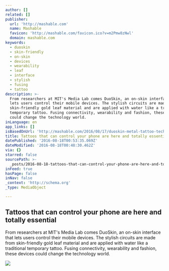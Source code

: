 ```yaml
---
author: []
related: []
publisher:
  url: 'http://mashable.com'
  name: Mashable
  favicon: 'http://mashable.com/favicon.ico?v=m2Pmw8zNwl'
  domain: mashable.com
keywords:
  - duoskin
  - skin-friendly
  - on-skin
  - devices
  - wearability
  - leaf
  - interface
  - stylish
  - fusing
  - tattoo
description: >-
  From researchers at MIT's Media Lab comes DuoSkin, an on-skin interface that
  lets users control their mobile devices. The stylish circuits are made from
  skin-friendly gold leaf material and are applied with water like a traditional
  temporary tattoo. Fusing connectivity, wearability and fashion, these devices
  could change the technology world.
inLanguage: en
app_links: []
isBasedOnUrl: 'http://mashable.com/2016/08/17/duoskin-metal-tattoo-tech-mobile-wearable/'
title: Tattoos that can control your phone are here and totally essential
datePublished: '2016-08-18T00:53:35.069Z'
dateModified: '2016-08-18T00:48:30.462Z'
via: {}
starred: false
sourcePath: >-
  _posts/2016-08-18-tattoos-that-can-control-your-phone-are-here-and-totally-ess.md
inFeed: true
hasPage: false
inNav: false
_context: 'http://schema.org'
_type: MediaObject

---
```

<article style=""><h1>Tattoos that can control your phone are here and totally essential</h1><p>From researchers at MIT's Media Lab comes DuoSkin, an on-skin interface that lets users control their mobile devices. The stylish circuits are made from skin-friendly gold leaf material and are applied with water like a traditional temporary tattoo. Fusing connectivity, wearability and fashion, these devices could change the technology world.</p><img src="http://a.amz.mshcdn.com/media/ZgkyMDE2LzA4LzE3LzQ1L1NpdGVfdGh1bWIuMmJlODkuanBnCnAJdGh1bWIJMTIwMHg2MzAKZQlqcGc/056055bd/17c/Site_thumb.jpg" /></article>